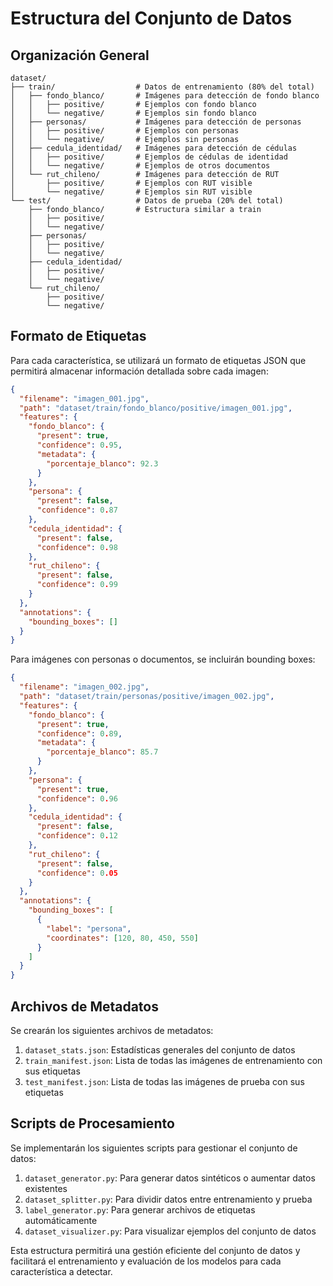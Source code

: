# Estructura del Conjunto de Datos

## Organización General

```
dataset/
├── train/                  # Datos de entrenamiento (80% del total)
│   ├── fondo_blanco/       # Imágenes para detección de fondo blanco
│   │   ├── positive/       # Ejemplos con fondo blanco
│   │   └── negative/       # Ejemplos sin fondo blanco
│   ├── personas/           # Imágenes para detección de personas
│   │   ├── positive/       # Ejemplos con personas
│   │   └── negative/       # Ejemplos sin personas
│   ├── cedula_identidad/   # Imágenes para detección de cédulas
│   │   ├── positive/       # Ejemplos de cédulas de identidad
│   │   └── negative/       # Ejemplos de otros documentos
│   └── rut_chileno/        # Imágenes para detección de RUT
│       ├── positive/       # Ejemplos con RUT visible
│       └── negative/       # Ejemplos sin RUT visible
└── test/                   # Datos de prueba (20% del total)
    ├── fondo_blanco/       # Estructura similar a train
    │   ├── positive/
    │   └── negative/
    ├── personas/
    │   ├── positive/
    │   └── negative/
    ├── cedula_identidad/
    │   ├── positive/
    │   └── negative/
    └── rut_chileno/
        ├── positive/
        └── negative/
```

## Formato de Etiquetas

Para cada característica, se utilizará un formato de etiquetas JSON que permitirá almacenar información detallada sobre cada imagen:

```json
{
  "filename": "imagen_001.jpg",
  "path": "dataset/train/fondo_blanco/positive/imagen_001.jpg",
  "features": {
    "fondo_blanco": {
      "present": true,
      "confidence": 0.95,
      "metadata": {
        "porcentaje_blanco": 92.3
      }
    },
    "persona": {
      "present": false,
      "confidence": 0.87
    },
    "cedula_identidad": {
      "present": false,
      "confidence": 0.98
    },
    "rut_chileno": {
      "present": false,
      "confidence": 0.99
    }
  },
  "annotations": {
    "bounding_boxes": []
  }
}
```

Para imágenes con personas o documentos, se incluirán bounding boxes:

```json
{
  "filename": "imagen_002.jpg",
  "path": "dataset/train/personas/positive/imagen_002.jpg",
  "features": {
    "fondo_blanco": {
      "present": true,
      "confidence": 0.89,
      "metadata": {
        "porcentaje_blanco": 85.7
      }
    },
    "persona": {
      "present": true,
      "confidence": 0.96
    },
    "cedula_identidad": {
      "present": false,
      "confidence": 0.12
    },
    "rut_chileno": {
      "present": false,
      "confidence": 0.05
    }
  },
  "annotations": {
    "bounding_boxes": [
      {
        "label": "persona",
        "coordinates": [120, 80, 450, 550]
      }
    ]
  }
}
```

## Archivos de Metadatos

Se crearán los siguientes archivos de metadatos:

1. `dataset_stats.json`: Estadísticas generales del conjunto de datos
2. `train_manifest.json`: Lista de todas las imágenes de entrenamiento con sus etiquetas
3. `test_manifest.json`: Lista de todas las imágenes de prueba con sus etiquetas

## Scripts de Procesamiento

Se implementarán los siguientes scripts para gestionar el conjunto de datos:

1. `dataset_generator.py`: Para generar datos sintéticos o aumentar datos existentes
2. `dataset_splitter.py`: Para dividir datos entre entrenamiento y prueba
3. `label_generator.py`: Para generar archivos de etiquetas automáticamente
4. `dataset_visualizer.py`: Para visualizar ejemplos del conjunto de datos

Esta estructura permitirá una gestión eficiente del conjunto de datos y facilitará el entrenamiento y evaluación de los modelos para cada característica a detectar.
